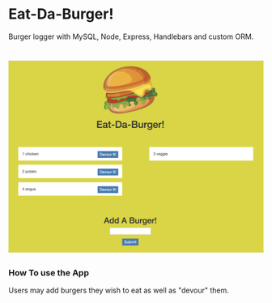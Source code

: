 # Eat-Da-Burger! 
Burger logger with MySQL, Node, Express, Handlebars and custom ORM.

# ![Eat-Da-Burger App](public/assets/img/eatdaburger.png)

### How To use the App
Users may add burgers they wish to eat as well as "devour" them.